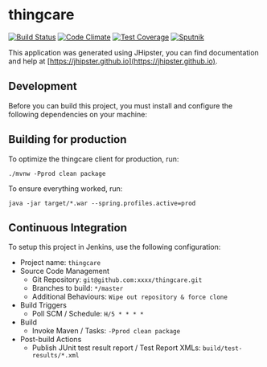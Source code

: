 # thingcare
[![Build Status](https://travis-ci.org/thingcare/thingcare.svg?branch=master)](https://travis-ci.org/thingcare/thingcare)
[![Code Climate](https://codeclimate.com/github/thingcare/thingcare/badges/gpa.svg)](https://codeclimate.com/github/thingcare/thingcare)
[![Test Coverage](https://codeclimate.com/github/thingcare/thingcare/badges/coverage.svg)](https://codeclimate.com/github/thingcare/thingcare/coverage)
[![Sputnik](https://sputnik.ci/conf/badge)](https://sputnik.ci/app#/builds/thingcare/thingcare)

This application was generated using JHipster, you can find documentation and help at [https://jhipster.github.io](https://jhipster.github.io).

## Development

Before you can build this project, you must install and configure the following dependencies on your machine:


## Building for production

To optimize the thingcare client for production, run:

    ./mvnw -Pprod clean package

To ensure everything worked, run:

    java -jar target/*.war --spring.profiles.active=prod

## Continuous Integration

To setup this project in Jenkins, use the following configuration:

* Project name: `thingcare`
* Source Code Management
    * Git Repository: `git@github.com:xxxx/thingcare.git`
    * Branches to build: `*/master`
    * Additional Behaviours: `Wipe out repository & force clone`
* Build Triggers
    * Poll SCM / Schedule: `H/5 * * * *`
* Build
    * Invoke Maven / Tasks: `-Pprod clean package`
* Post-build Actions
    * Publish JUnit test result report / Test Report XMLs: `build/test-results/*.xml`

[JHipster]: https://jhipster.github.io/
